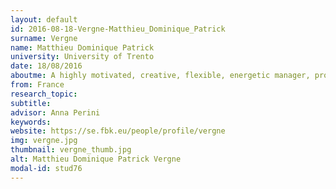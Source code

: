 ```yaml
---
layout: default 
id: 2016-08-18-Vergne-Matthieu_Dominique_Patrick
surname: Vergne
name: Matthieu Dominique Patrick
university: University of Trento
date: 18/08/2016
aboutme: A highly motivated, creative, flexible, energetic manager, programmer, and researcher. Proven ability in organising and leading computer projects, with excellent analytical and problem solving skills. Highly interested in research advances in Artificial Intelligence, especially AGI. Seeking to increase state of the art, learn and discover models, methods, and techniques, develop generic and effective methods and tools for people.
from: France
research_topic: 
subtitle: 
advisor: Anna Perini
keywords: 
website: https://se.fbk.eu/people/profile/vergne
img: vergne.jpg
thumbnail: vergne_thumb.jpg
alt: Matthieu Dominique Patrick Vergne
modal-id: stud76
---
```

